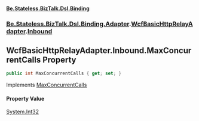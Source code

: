 #### [Be.Stateless.BizTalk.Dsl.Binding](README.md 'README')
### [Be.Stateless.BizTalk.Dsl.Binding.Adapter](Be.Stateless.BizTalk.Dsl.Binding.Adapter.md 'Be.Stateless.BizTalk.Dsl.Binding.Adapter').[WcfBasicHttpRelayAdapter](WcfBasicHttpRelayAdapter.md 'Be.Stateless.BizTalk.Dsl.Binding.Adapter.WcfBasicHttpRelayAdapter').[Inbound](WcfBasicHttpRelayAdapter.Inbound.md 'Be.Stateless.BizTalk.Dsl.Binding.Adapter.WcfBasicHttpRelayAdapter.Inbound')

## WcfBasicHttpRelayAdapter.Inbound.MaxConcurrentCalls Property

```csharp
public int MaxConcurrentCalls { get; set; }
```

Implements [MaxConcurrentCalls](IAdapterConfigMaxConcurrentCalls.MaxConcurrentCalls.md 'Be.Stateless.BizTalk.Dsl.Binding.Adapter.IAdapterConfigMaxConcurrentCalls.MaxConcurrentCalls')

#### Property Value
[System.Int32](https://docs.microsoft.com/en-us/dotnet/api/System.Int32 'System.Int32')